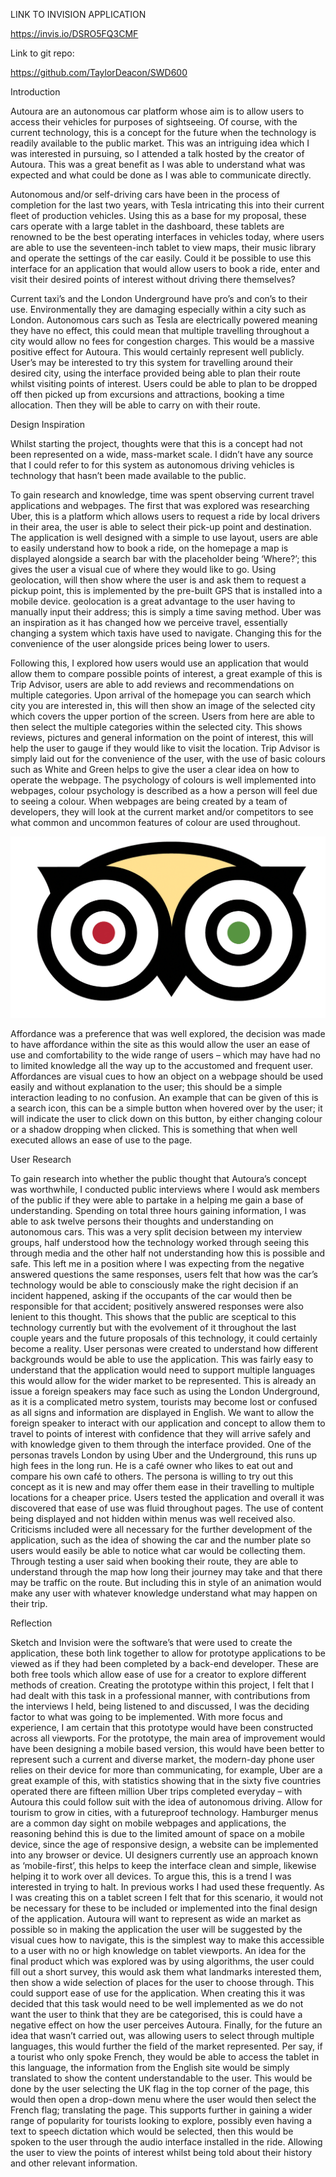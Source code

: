 LINK TO INVISION APPLICATION 

https://invis.io/DSRO5FQ3CMF

Link to git repo:

https://github.com/TaylorDeacon/SWD600

Introduction

Autoura are an autonomous car platform whose aim is to allow users to access their vehicles for purposes of sightseeing. Of course, with the current technology, this is a concept for the future when the technology is readily available to the public market. This was an intriguing idea which I was interested in pursuing, so I attended a talk hosted by the creator of Autoura. This was a great benefit as I was able to understand what was expected and what could be done as I was able to communicate directly.

Autonomous and/or self-driving cars have been in the process of completion for the last two years, with Tesla intricating this into their current fleet of production vehicles. Using this as a base for my proposal, these cars operate with a large tablet in the dashboard, these tablets are renowned to be the best operating interfaces in vehicles today, where users are able to use the seventeen-inch tablet to view maps, their music library and operate the settings of the car easily. 
Could it be possible to use this interface for an application that would allow users to book a ride, enter and visit their desired points of interest without driving there themselves? 

Current taxi’s and the London Underground have pro’s and con’s to their use. Environmentally they are damaging especially within a city such as London. Autonomous cars such as Tesla are electrically powered meaning they have no effect, this could mean that multiple travelling throughout a city would allow no fees for congestion charges. This would be a massive positive effect for Autoura. This would certainly represent well publicly. User’s may be interested to try this system for travelling around their desired city, using the interface provided being able to plan their route whilst visiting points of interest. Users could be able to plan to be dropped off then picked up from excursions and attractions, booking a time allocation. Then they will be able to carry on with their route. 


Design Inspiration 


Whilst starting the project, thoughts were that this is a concept had not been represented on a wide, mass-market scale. I didn’t have any source that I could refer to for this system as autonomous driving vehicles is technology that hasn’t been made available to the public. 

To gain research and knowledge, time was spent observing current travel applications and webpages. The first that was explored was researching Uber, this is a platform which allows users to request a ride by local drivers in their area, the user is able to select their pick-up point and destination. The application is well designed with a simple to use layout, users are able to easily understand how to book a ride, on the homepage a map is displayed alongside a search bar with the placeholder being ‘Where?’; this gives the user a visual cue of where they would like to go. Using geolocation, will then show where the user is and ask them to request a pickup point, this is implemented by the pre-built GPS that is installed into a mobile device. geolocation is a great advantage to the user having to manually input their address; this is simply a time saving method. Uber was an inspiration as it has changed how we perceive travel, essentially changing a system which taxis have used to navigate. Changing this for the convenience of the user alongside prices being lower to users. 

Following this, I explored how users would use an application that would allow them to compare possible points of interest, a great example of this is Trip Advisor, users are able to add reviews and recommendations on multiple categories. Upon arrival of the homepage you can search which city you are interested in, this will then show an image of the selected city which covers the upper portion of the screen. Users from here are able to then select the multiple categories within the selected city. This shows reviews, pictures and general information on the point of interest, this will help the user to gauge if they would like to visit the location. Trip Advisor is simply laid out for the convenience of the user, with the use of basic colours such as White and Green helps to give the user a clear idea on how to operate the webpage. The psychology of colours is well implemented into webpages, colour psychology is described as a how a person will feel due to seeing a colour. When webpages are being created by a team of developers, they will look at the current market and/or competitors to see what common and uncommon features of colour are used throughout. 

![alt text](https://raw.githubusercontent.com/TaylorDeacon/SWD600/documentation.md/tripadvisor.png)

Affordance was a preference that was well explored, the decision was made to have affordance within the site as this would allow the user an ease of use and comfortability to the wide range of users – which may have had no to limited knowledge all the way up to the accustomed and frequent user. Affordances are visual cues to how an object on a webpage should be used easily and without explanation to the user; this should be a simple interaction leading to no confusion. An example that can be given of this is a search icon, this can be a simple button when hovered over by the user; it will indicate the user to click down on this button, by either changing colour or a shadow dropping when clicked. This is something that when well executed allows an ease of use to the page. 


User Research


To gain research into whether the public thought that Autoura’s concept was worthwhile, I conducted public interviews where I would ask members of the public if they were able to partake in a helping me gain a base of understanding. Spending on total three hours gaining information, I was able to ask twelve persons their thoughts and understanding on autonomous cars. This was a very split decision between my interview groups, half understood how the technology worked through seeing this through media and the other half not understanding how this is possible and safe. This left me in a position where I was expecting from the negative answered questions the same responses, users felt that how was the car’s technology would be able to consciously make the right decision if an incident happened, asking if the occupants of the car would then be responsible for that accident; positively answered responses were also lenient to this thought. This shows that the public are sceptical to this technology currently but with the evolvement of it throughout the last couple years and the future proposals of this technology, it could certainly become a reality. 
User personas were created to understand how different backgrounds would be able to use the application. This was fairly easy to understand that the application would need to support multiple languages this would allow for the wider market to be represented. This is already an issue a foreign speakers may face such as using the London Underground, as it is a complicated metro system, tourists may become lost or confused as all signs and information are displayed in English. We want to allow the foreign speaker to interact with our application and concept to allow them to travel to points of interest with confidence that they will arrive safely and with knowledge given to them through the interface provided. One of the personas travels London by using Uber and the Underground, this runs up high fees in the long run. He is a café owner who likes to eat out and compare his own café to others. The persona is willing to try out this concept as it is new and may offer them ease in their travelling to multiple locations for a cheaper price. 
Users tested the application and overall it was discovered that ease of use was fluid throughout pages. The use of content being displayed and not hidden within menus was well received also. Criticisms included were all necessary for the further development of the application, such as the idea of showing the car and the number plate so users would easily be able to notice what car would be collecting them. Through testing a user said when booking their route, they are able to understand through the map how long their journey may take and that there may be traffic on the route. But including this in style of an animation would make any user with whatever knowledge understand what may happen on their trip.


Reflection


Sketch and Invision were the software’s that were used to create the application, these both link together to allow for prototype applications to be viewed as if they had been completed by a back-end developer. These are both free tools which allow ease of use for a creator to explore different methods of creation. 
Creating the prototype within this project, I felt that I had dealt with this task in a professional manner, with contributions from the interviews I held, being listened to and discussed, I was the deciding factor to what was going to be implemented. With more focus and experience, I am certain that this prototype would have been constructed across all viewports.  For the prototype, the main area of improvement would have been designing a mobile based version, this would have been better to represent such a current and diverse market, the modern-day phone user relies on their device for more than communicating, for example, Uber are a great example of this, with statistics showing that in the sixty five countries operated there are fifteen million Uber trips completed everyday – with Autoura this could follow suit with the idea of autonomous driving. Allow for tourism to grow in cities, with a futureproof technology. 
Hamburger menus are a common day sight on mobile webpages and applications, the reasoning behind this is due to the limited amount of space on a mobile device, since the age of responsive design, a website can be implemented into any browser or device. UI designers currently use an approach known as ‘mobile-first’, this helps to keep the interface clean and simple, likewise helping it to work over all devices. To argue this, this is a trend I was interested in trying to halt. In previous works I had used these frequently. As I was creating this on a tablet screen I felt that for this scenario, it would not be necessary for these to be included or implemented into the final design of the application. Autoura will want to represent as wide an market as possible so in making the application the user will be suggested by the visual cues how to navigate, this is the simplest way to make this accessible to a user with no or high knowledge on tablet viewports.
An idea for the final product which was explored was by using algorithms, the user could fill out a short survey, this would ask them what landmarks interested them, then show a wide selection of places for the user to choose through. This could support ease of use for the application. When creating this it was decided that this task would need to be well implemented as we do not want the user to think that they are be categorised, this is could have a negative effect on how the user perceives Autoura.
Finally, for the future an idea that wasn’t carried out, was allowing users to select through multiple languages, this would further the field of the market represented. Per say, if a tourist who only spoke French, they would be able to access the tablet in this language, the information from the English site would be simply translated to show the content understandable to the user. This would be done by the user selecting the UK flag in the top corner of the page, this would then open a drop-down menu where the user would then select the French flag; translating the page. This supports further in gaining a wider range of popularity for tourists looking to explore, possibly even having a text to speech dictation which would be selected, then this would be spoken to the user through the audio interface installed in the ride. Allowing the user to view the points of interest whilst being told about their history and other relevant information.
